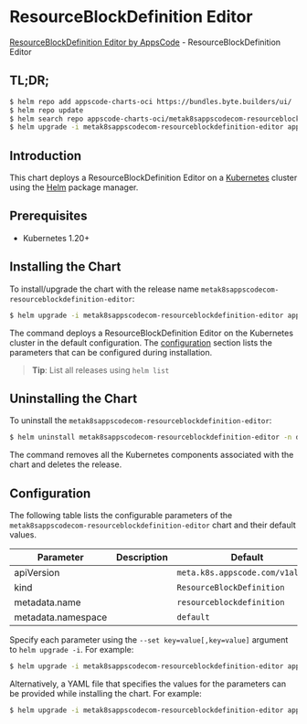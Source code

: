 # ResourceBlockDefinition Editor

[ResourceBlockDefinition Editor by AppsCode](https://byte.builders) - ResourceBlockDefinition Editor

## TL;DR;

```bash
$ helm repo add appscode-charts-oci https://bundles.byte.builders/ui/
$ helm repo update
$ helm search repo appscode-charts-oci/metak8sappscodecom-resourceblockdefinition-editor --version=v0.4.19
$ helm upgrade -i metak8sappscodecom-resourceblockdefinition-editor appscode-charts-oci/metak8sappscodecom-resourceblockdefinition-editor -n default --create-namespace --version=v0.4.19
```

## Introduction

This chart deploys a ResourceBlockDefinition Editor on a [Kubernetes](http://kubernetes.io) cluster using the [Helm](https://helm.sh) package manager.

## Prerequisites

- Kubernetes 1.20+

## Installing the Chart

To install/upgrade the chart with the release name `metak8sappscodecom-resourceblockdefinition-editor`:

```bash
$ helm upgrade -i metak8sappscodecom-resourceblockdefinition-editor appscode-charts-oci/metak8sappscodecom-resourceblockdefinition-editor -n default --create-namespace --version=v0.4.19
```

The command deploys a ResourceBlockDefinition Editor on the Kubernetes cluster in the default configuration. The [configuration](#configuration) section lists the parameters that can be configured during installation.

> **Tip**: List all releases using `helm list`

## Uninstalling the Chart

To uninstall the `metak8sappscodecom-resourceblockdefinition-editor`:

```bash
$ helm uninstall metak8sappscodecom-resourceblockdefinition-editor -n default
```

The command removes all the Kubernetes components associated with the chart and deletes the release.

## Configuration

The following table lists the configurable parameters of the `metak8sappscodecom-resourceblockdefinition-editor` chart and their default values.

|     Parameter      | Description |                   Default                   |
|--------------------|-------------|---------------------------------------------|
| apiVersion         |             | <code>meta.k8s.appscode.com/v1alpha1</code> |
| kind               |             | <code>ResourceBlockDefinition</code>        |
| metadata.name      |             | <code>resourceblockdefinition</code>        |
| metadata.namespace |             | <code>default</code>                        |


Specify each parameter using the `--set key=value[,key=value]` argument to `helm upgrade -i`. For example:

```bash
$ helm upgrade -i metak8sappscodecom-resourceblockdefinition-editor appscode-charts-oci/metak8sappscodecom-resourceblockdefinition-editor -n default --create-namespace --version=v0.4.19 --set apiVersion=meta.k8s.appscode.com/v1alpha1
```

Alternatively, a YAML file that specifies the values for the parameters can be provided while
installing the chart. For example:

```bash
$ helm upgrade -i metak8sappscodecom-resourceblockdefinition-editor appscode-charts-oci/metak8sappscodecom-resourceblockdefinition-editor -n default --create-namespace --version=v0.4.19 --values values.yaml
```
